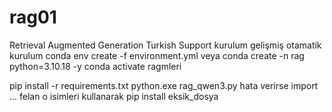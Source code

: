 # rag01
Retrieval Augmented Generation Turkish Support
kurulum
gelişmiş otamatik kurulum
conda env create -f environment.yml
veya 
conda create -n rag python=3.10.18  -y
conda activate ragmleri

pip install -r requirements.txt
python.exe rag_qwen3.py
hata verirse import ... felan o isimleri kullanarak
pip install eksik_dosya





